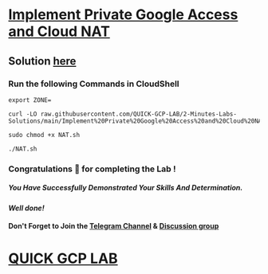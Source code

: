 # [Implement Private Google Access and Cloud NAT](https://www.cloudskillsboost.google/games/4794/labs/31303)

## Solution [here]()

### Run the following Commands in CloudShell
```
export ZONE=
```
```
curl -LO raw.githubusercontent.com/QUICK-GCP-LAB/2-Minutes-Labs-Solutions/main/Implement%20Private%20Google%20Access%20and%20Cloud%20NAT/NAT.sh

sudo chmod +x NAT.sh

./NAT.sh
```

### Congratulations 🎉 for completing the Lab !

##### *You Have Successfully Demonstrated Your Skills And Determination.*

#### *Well done!*

#### Don't Forget to Join the [Telegram Channel](https://t.me/quickgcplab) & [Discussion group](https://t.me/quickgcplabchats)

# [QUICK GCP LAB](https://www.youtube.com/@quickgcplab)

